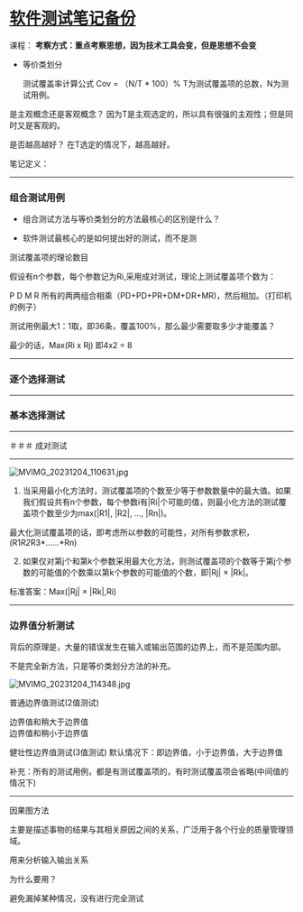 # [软件测试笔记备份](https://github.com/QiYongchuan/MyGitBlog/issues/34)

课程：
**考察方式：重点考察思想，因为技术工具会变，但是思想不会变**


- 等价类划分

    测试覆盖率计算公式  Cov = （N/T * 100）%
    T为测试覆盖项的总数，N为测试用例。

是主观概念还是客观概念？ 
因为T是主观选定的，所以具有很强的主观性；但是同时又是客观的。

是否越高越好？
在T选定的情况下，越高越好。


笔记定义：





---

### 组合测试用例

* 组合测试方法与等价类划分的方法最核心的区别是什么？

* 软件测试最核心的是如何提出好的测试，而不是测



测试覆盖项的理论数目

假设有n个参数，每个参数记为Ri,采用成对测试，理论上测试覆盖项个数为：

P D M R 所有的两两组合相乘（PD+PD+PR+DM+DR+MR)，然后相加。（打印机的例子）

测试用例最大1：1取，即36条，覆盖100%，那么最少需要取多少才能覆盖？

最少的话，Max(Ri x Rj)  即4x2 = 8

---

### 逐个选择测试



---

### 基本选择测试

---

＃＃＃  成对测试



---

![MVIMG_20231204_110631.jpg](https://github.com/QiYongchuan/MyGitBlog/assets/105039020/a4b22211-70f2-4b98-97d8-a49f6c116491)

1. 当采用最小化方法时，测试覆盖项的个数至少等于参数数量中的最大值。如果我们假设共有n个参数，每个参数i有|Ri|个可能的值，则最小化方法的测试覆盖项个数至少为max(|R1|, |R2|, ..., |Rn|)。

最大化测试覆盖项的话，即考虑所以参数的可能性，对所有参数求积，(R1*R2*R3*……*Rn)



2. 如果仅对第j个和第k个参数采用最大化方法，则测试覆盖项的个数等于第j个参数的可能值的个数乘以第k个参数的可能值的个数，即|Rj| × |Rk|。

标准答案：Max(|Rj| × |Rk|,Ri)

---


### 边界值分析测试

背后的原理是，大量的错误发生在输入或输出范围的边界上，而不是范围内部。

不是完全新方法，只是等价类划分方法的补充。

![MVIMG_20231204_114348.jpg](https://github.com/QiYongchuan/MyGitBlog/assets/105039020/914f6421-effa-4d68-8054-1cbf5a027821)


普通边界值测试(2值测试)

边界值和稍大于边界值   
边界值和稍小于边界值


健壮性边界值测试(3值测试)
默认情况下：即边界值，小于边界值，大于边界值


补充：所有的测试用例，都是有测试覆盖项的，有时测试覆盖项会省略(中间值的情况下)

---

因果图方法

主要是描述事物的结果与其相关原因之间的关系，广泛用于各个行业的质量管理领域。

用来分析输入输出关系


为什么要用？

避免漏掉某种情况，没有进行完全测试


